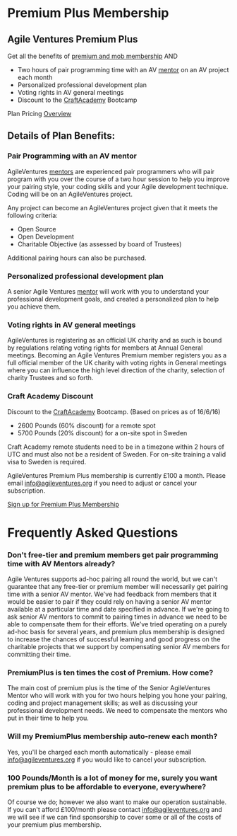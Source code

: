 # Premium Plus Membership

## Agile Ventures Premium Plus 

Get all the benefits of [premium and mob membership](http://www.agileventures.org/premium) AND 

- Two hours of pair programming time with an AV [mentor](http://www.agileventures.org/mentors) on an AV project each month
- Personalized professional development plan
- Voting rights in AV general meetings 
- Discount to the [CraftAcademy](https://craftacademy.se/international/) Bootcamp

Plan Pricing [Overview](http://www.agileventures.org/pricing)

## Details of Plan Benefits:

### Pair Programming with an AV mentor

AgileVentures [mentors](http://www.agileventures.org/mentors) are experienced pair programmers who will pair program with you over the course of a two hour session to help you improve your pairing style, your coding skills and your Agile development technique.  Coding will be on an AgileVentures project.

Any project can become an AgileVentures project given that it meets the following criteria:

- Open Source
- Open Development
- Charitable Objective (as assessed by board of Trustees)

Additional pairing hours can also be purchased. 

### Personalized professional development plan
    
A senior Agile Ventures [mentor](http://www.agileventures.org/mentors) will work with you to understand your professional development goals, and created a personalized plan to help you achieve them.

### Voting rights in AV general meetings

AgileVentures is registering as an official UK charity and as such is bound by regulations relating voting rights for members at Annual General meetings.  Becoming an Agile Ventures Premium member registers you as a full official member of the UK charity with voting rights in General meetings where you can influence the high level direction of the charity, selection of charity Trustees and so forth.

### Craft Academy Discount

Discount to the [CraftAcademy](https://craftacademy.se/international/) Bootcamp. (Based on prices as of 16/6/16)

- 2600 Pounds (60% discount) for a remote spot 
- 5700 Pounds (20% discount) for a on-site spot in Sweden

Craft Academy remote students need to be in a timezone within 2 hours of UTC and must also not be a resident of Sweden. For on-site training a valid visa to Sweden is required.

AgileVentures Premium Plus membership is currently £100 a month.  Please email info@agileventures.org if you need to adjust or cancel your subscription.

[Sign up for Premium Plus Membership](http://www.agileventures.org/subscriptions//new?plan=premiumplus)

# Frequently Asked Questions

### Don't free-tier and premium members get pair programming time with AV Mentors already?

Agile Ventures supports ad-hoc pairing all round the world, but we can't guarantee that any free-tier or premium member will necessarily get pairing time with a senior AV mentor.  We've had feedback from members that it would be easier to pair if they could rely on having a senior AV mentor available at a particular time and date specified in advance.  If we're going to ask senior AV mentors to commit to pairing times in advance we need to be able to compensate them for their efforts.   We've tried operating on a purely ad-hoc basis for several years, and premium plus membership is designed to increase the chances of successful learning and good progress on the charitable projects that we support by compensating senior AV members for committing their time. 

### PremiumPlus is ten times the cost of Premium.  How come?

The main cost of premium plus is the time of the Senior AgileVentures Mentor who will work with you for two hours helping you hone your pairing, coding and project management skills; as well as discussing your professional development needs.  We need to compensate the mentors who put in their time to help you.

### Will my PremiumPlus membership auto-renew each month?

Yes, you'll be charged each month automatically - please email info@agileventures.org if you would like to cancel your subscription.

### 100 Pounds/Month is a lot of money for me, surely you want premium plus to be affordable to everyone, everywhere?

Of course we do; however we also want to make our operation sustainable.  If you can't afford £100/month please contact info@agileventures.org and we will see if we can find sponsorship to cover some or all of the costs of your premium plus membership.